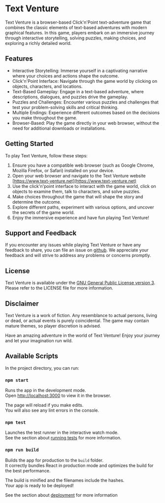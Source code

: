 # Text Venture

Text Venture is a browser-based Click'n'Point text-adventure game that combines the classic elements of text-based adventures with modern graphical features. In this game, players embark on an immersive journey through interactive storytelling, solving puzzles, making choices, and exploring a richly detailed world.

## Features

- Interactive Storytelling: Immerse yourself in a captivating narrative where your choices and actions shape the outcome.
- Click'n'Point Interface: Navigate through the game world by clicking on objects, characters, and locations.
- Text-Based Gameplay: Engage in a text-based adventure, where descriptions, dialogues, and puzzles drive the gameplay.
- Puzzles and Challenges: Encounter various puzzles and challenges that test your problem-solving skills and critical thinking.
- Multiple Endings: Experience different outcomes based on the decisions you make throughout the game.
- Browser-Based: Play the game directly in your web browser, without the need for additional downloads or installations.

## Getting Started

To play Text Venture, follow these steps:

1. Ensure you have a compatible web browser (such as Google Chrome, Mozilla Firefox, or Safari) installed on your device.
2. Open your web browser and navigate to the Text Venture website [https://www.text-venture.net](https://www.text-venture.net)
3. Use the click'n'point interface to interact with the game world, click on objects to examine them, talk to characters, and solve puzzles.
4. Make choices throughout the game that will shape the story and determine the outcome.
5. Explore different paths, experiment with various options, and uncover the secrets of the game world.
6. Enjoy the immersive experience and have fun playing Text Venture!


## Support and Feedback

If you encounter any issues while playing Text Venture or have any feedback to share, you can file an issue on [github](https://github.com/dominik-da-rocha/text-venture/issues). We appreciate your feedback and will strive to address any problems or concerns promptly.

## License

Text Venture is available under the [GNU General Public License version 3](https://opensource.org/license/gpl-3-0/). Please refer to the LICENSE file for more information.

## Disclaimer

Text Venture is a work of fiction. Any resemblance to actual persons, living or dead, or actual events is purely coincidental. The game may contain mature themes, so player discretion is advised.

Have an amazing adventure in the world of Text Venture! Enjoy your journey and let your imagination run wild.

## Available Scripts

In the project directory, you can run:

### `npm start`

Runs the app in the development mode.\
Open [http://localhost:3000](http://localhost:3000) to view it in the browser.

The page will reload if you make edits.\
You will also see any lint errors in the console.

### `npm test`

Launches the test runner in the interactive watch mode.\
See the section about [running tests](https://facebook.github.io/create-react-app/docs/running-tests) for more information.

### `npm run build`

Builds the app for production to the `build` folder.\
It correctly bundles React in production mode and optimizes the build for the best performance.

The build is minified and the filenames include the hashes.\
Your app is ready to be deployed!

See the section about [deployment](https://facebook.github.io/create-react-app/docs/deployment) for more information
